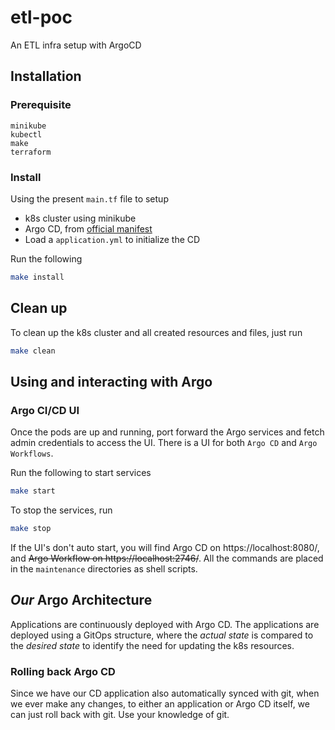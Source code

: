 # etl-poc

An ETL infra setup with ArgoCD

## Installation

### Prerequisite

```
minikube
kubectl
make
terraform
```

### Install

Using the present `main.tf` file to setup

-   k8s cluster using minikube
-   Argo CD, from
    [official manifest](https://raw.githubusercontent.com/argoproj/argo-cd/stable/manifests/install.yaml)
-   Load a `application.yml` to initialize the CD

Run the following

```bash
make install
```

## Clean up

To clean up the k8s cluster and all created resources and files, just run

```bash
make clean
```

## Using and interacting with Argo

### Argo CI/CD UI

Once the pods are up and running, port forward the Argo services and fetch admin
credentials to access the UI. There is a UI for both `Argo CD` and `Argo Workflows`.

Run the following to start services

```bash
make start
```

To stop the services, run

```bash
make stop
```

If the UI's don't auto start, you will find Argo CD on https://localhost:8080/, and ~~Argo
Workflow on https://localhost:2746/~~. All the commands are placed in the `maintenance`
directories as shell scripts.

## _Our_ Argo Architecture

Applications are continuously deployed with Argo CD. The applications are deployed using a
GitOps structure, where the _actual state_ is compared to the _desired state_ to identify
the need for updating the k8s resources.

### Rolling back Argo CD

Since we have our CD application also automatically synced with git, when we ever make any
changes, to either an application or Argo CD itself, we can just roll back with git. Use
your knowledge of git.
